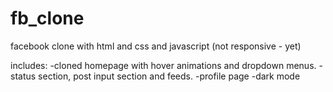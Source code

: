 # fb_clone

facebook clone with html and css and javascript (not responsive - yet)

includes:
-cloned homepage with hover animations and dropdown menus.
-status section, post input section and feeds.
-profile page
-dark mode
